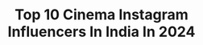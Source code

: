 ---
title: Top 10 Cinema Instagram Influencers In India In 2024
description: >-
  Find top cinema Instagram influencers in India in 2024. Most popular hashtags: #love #reels #instagood #reelitfeelit.
platform: Instagram
hits: 1053
text_top: Discover the best Instagram profiles on inBeat.
text_bottom: Our search engine has 1053 Instagram influencers like this in India for you to connect with.
profiles:
  - username: "lynncinema"
    fullname: >-
      Cinéma
    bio: >-
      A real authentic taste of cinema. I post movie reviews, facts, and everything in between.♥️ @lynnsfeir
    location: "India"
    followers: 158709
    engagement: 869
    commentsToLikes: 0.006100
    id: ck13440czulad0i19xnj7a4yv
    verified: false
    hashtags: ""
  - username: "kanikkakapur"
    fullname: >-
      Kanikka Kapur
    bio: >-
      Rise to grace Dono in cinemas now!
    location: "India"
    followers: 424381
    engagement: 692
    commentsToLikes: 0.020593
    id: ck8t4ru7z7ss80j784nrg32x5
    verified: false
    hashtags: "#krishnasangradha, #krishna, #radha, #vrindavan"
  - username: "peterk003"
    fullname: >-
      karthick N
    bio: >-
      Upcoming film 🎥 - Vaazhu Vaazha Vidu Dec -14🎂 சோதனைய தூக்கிப்போடு சாதனைய நோக்கி ஓடு YT page- @seniy.oo Me & Cinema🌍 Collab & Shoot- @spot_lightpr
    location: "India"
    followers: 1855637
    engagement: 856
    commentsToLikes: 0.005521
    id: ck0w2kcxwosy60i19wb7u1vqd
    verified: false
    hashtags: "#funnyreels, #success, #boyfriend, #dance"
  - username: "pixl_1.8"
    fullname: >-
      KUNAL B | TRAVELLER 📍🇮🇳
    bio: >-
      🎬 Editor | Traveller | Cinematographer | Colorist 🚀 Follow for more Cinematic Feels ⚠️ Creating Unusual’s Usually! 🏴‍☠️ 📩 DM/ Mail for Collabs
    location: "India"
    followers: 111489
    engagement: 5936
    commentsToLikes: 0.023555
    id: ck0tvug47cu6s0i19jxd9kxbv
    verified: false
    hashtags: "#galaxys23fe, #photographers, #outofthephone, #samsung"
  - username: "ameer_sha_amee_"
    fullname: >-
      A J
    bio: >-
      THEATRE 🎭 CINEMA ACTOR.SCRIPTWRITER.DIRECTOR Personal - @ameer_here__ enquiries- shamedia555@gmail.com Founder of _ @sha__media
    location: "India"
    followers: 596223
    engagement: 766
    commentsToLikes: 0.016117
    id: ck8wf92qyfcbu0j78nnbaoqqc
    verified: false
    hashtags: "#mallu, #explore, #kerala, #fyp"
  - username: "dushyantravaldz"
    fullname: >-
      DUSHYANT RAVAL PHOTOGRAPHY
    bio: >-
      Capturing Unscripted moments Award Winning Cinematography - EMF Other side @thedushyantraval
    location: "India"
    followers: 46729
    engagement: 1061
    commentsToLikes: 0.012120
    id: ck0u073vfsviw0i19p38ddosr
    verified: false
    hashtags: "#my, #soi, #destinationweddingphotographer, #glittermakeup"
  - username: "sanketsjoshi"
    fullname: >-
      Sanket Joshi
    bio: >-
      📽️ welcome to my cinematic world. 📧 sanketjoshi97@gmail.com 📍 Mumbai, India.
    location: "India"
    followers: 271241
    engagement: 3506
    commentsToLikes: 0.014884
    id: ck138le5ogsve0i19xssfzsvz
    verified: false
    hashtags: "#pixel8pro, #bikersofinstagram, #teampixel, #republicday"
  - username: "ayush007"
    fullname: >-
      Ayush Mehra
    bio: >-
      Actor | Traveller | Cinema, Food, Football Enthusiast ! Film Debut - Kacchey Limbu (Jio cinemas) Facebook page 👇
    location: "India"
    followers: 1205314
    engagement: 813
    commentsToLikes: 0.001579
    id: ck0tuv79z8tfu0i19kc7rw3lh
    verified: true
    hashtags: "#instagood, #smile, #bestoftheday, #instadaily"
  - username: "rangbari_cinema"
    fullname: >-
      RangbariCinema by Krishnapal
    bio: >-
      Photography || Cinematography || Founded & Anchored by @krishnapal_1991
    location: "India"
    followers: 19602
    engagement: 543
    commentsToLikes: 0.003846
    id: ckf5vtqs3pvjo0j2383k8d1j5
    verified: false
    hashtags: "#mewar, #rajput, #portrait, #kelwa"
  - username: "vink.photography"
    fullname: >-
      Vinay Kumar
    bio: >-
      Influencer @nanlite_india A Seller of Vintage Moods, And Cinematic Reels #Wevinked . Register for the #WeVinked Masterclass below🔽
    location: "India"
    followers: 27397
    engagement: 658
    commentsToLikes: 0.021810
    id: ck14ih0j7fcpm0i197d3o1v3g
    verified: false
    hashtags: "#indoorfarming, #nanlitemysetup, #vintage70s, #vintagelooks"
---